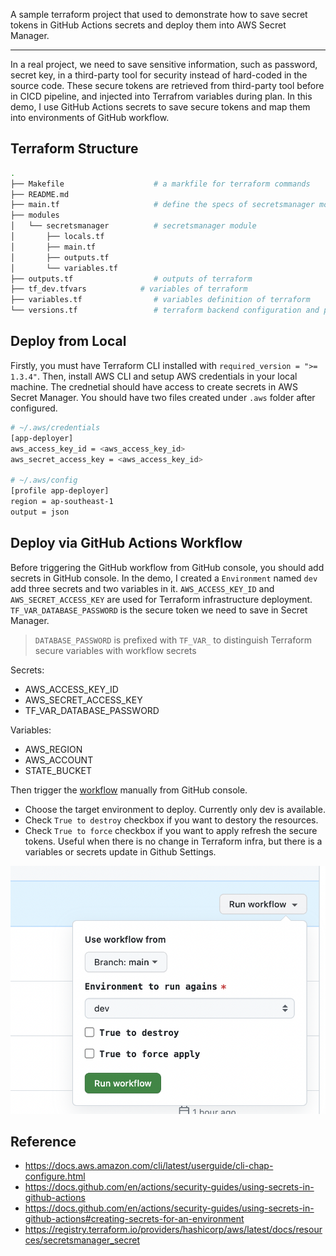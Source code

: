A sample terraform project that used to demonstrate how to save secret tokens in GitHub Actions secrets and deploy them into AWS Secret Manager.

---
In a real project, we need to save sensitive information, such as password, secret key, in a third-party tool for security instead of hard-coded in the source code. These secure tokens are retrieved from third-party tool before in CICD pipeline, and injected into Terrafrom variables during plan. In this demo, I use GitHub Actions secrets to save secure tokens and map them into environments of GitHub workflow. 

## Terraform Structure
```bash
.
├── Makefile                    # a markfile for terraform commands 
├── README.md
├── main.tf                     # define the specs of secretsmanager module
├── modules
│   └── secretsmanager          # secretsmanager module
│       ├── locals.tf
│       ├── main.tf
│       ├── outputs.tf
│       └── variables.tf
├── outputs.tf                  # outputs of terraform
├── tf_dev.tfvars            # variables of terraform
├── variables.tf                # variables definition of terraform
└── versions.tf                 # terraform backend configuration and provider versions
```

## Deploy from Local
Firstly, you must have Terraform CLI installed with `required_version = ">= 1.3.4"`. Then, install AWS CLI and setup AWS credentials in your local machine. The crednetial should have access to create secrets in AWS Secret Manager. You should have two files created under `.aws` folder after configured. 
```bash
# ~/.aws/credentials
[app-deployer]
aws_access_key_id = <aws_access_key_id>
aws_secret_access_key = <aws_access_key_id>

# ~/.aws/config
[profile app-deployer]
region = ap-southeast-1
output = json
```

## Deploy via GitHub Actions Workflow
Before triggering the GitHub workflow from GitHub console, you should add secrets in GitHub console. In the demo, I created a `Environment` named `dev` add three secrets and two variables in it. `AWS_ACCESS_KEY_ID` and `AWS_SECRET_ACCESS_KEY` are used for Terraform infrastructure deployment. `TF_VAR_DATABASE_PASSWORD` is the secure token we need to save in Secret Manager.

> `DATABASE_PASSWORD` is prefixed with `TF_VAR_` to distinguish Terraform secure variables with workflow secrets

Secrets:
- AWS_ACCESS_KEY_ID
- AWS_SECRET_ACCESS_KEY
- TF_VAR_DATABASE_PASSWORD

Variables:
- AWS_REGION
- AWS_ACCOUNT
- STATE_BUCKET

Then trigger the [workflow](../.github/workflows/secret-manager-apply.yaml) manually from GitHub console.

- Choose the target environment to deploy. Currently only dev is available.
- Check `True to destroy` checkbox if you want to destory the resources.
- Check `True to force` checkbox if you want to apply refresh the secure tokens. Useful when there is no change in Terraform infra, but there is a variables or secrets update in Github Settings. 

![GitHub Actions Workflow](./images//workflow.png)


## Reference
- https://docs.aws.amazon.com/cli/latest/userguide/cli-chap-configure.html
- https://docs.github.com/en/actions/security-guides/using-secrets-in-github-actions
- https://docs.github.com/en/actions/security-guides/using-secrets-in-github-actions#creating-secrets-for-an-environment
- https://registry.terraform.io/providers/hashicorp/aws/latest/docs/resources/secretsmanager_secret